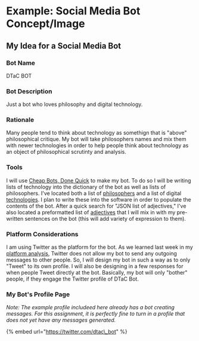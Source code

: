 # Example: Social Media Bot Concept/Image

## **My Idea for a Social Media Bot**

### **Bot Name**

DTaC BOT

### **Bot Description**

Just a bot who loves philosophy and digital technology. 

### **Rationale** 

Many people tend to think about technology as somethign that is "above" philosophical critique. My bot will take philosophers names and mix them with newer technologies in order to help people think about technology as an object of philosophical scrutinty and analysis. 

### **Tools** 

I will use [Cheap Bots, Done Quick](https://cheapbotsdonequick.com/) to make my bot. To do so I will be writing lists of technology into the dictionary of the bot as well as lists of philosophers. I've located both a list of [philosophers](https://en.wikipedia.org/wiki/Lists_of_philosophers) and a list of digital [technologies](https://en.wikipedia.org/wiki/List_of_emerging_technologies). I plan to write these into the software in order to populate the contents of the bot. After a quick search for "JSON list of adjectives," I've also located a preformatted list of [adjectives](https://github.com/dariusk/corpora/blob/master/data/words/adjs.json) that I will mix in with my pre-written sentences on the bot \(this will add variety of expression to them\). 

### **Platform Considerations**

I am using Twitter as the platform for the bot. As we learned last week in my [platform analysis](file:///autocomm/~/edit/drafts/-LPlmwnwiuy5dUuPsAvj/modules/modules/week-2/platform-analysis), Twitter does not allow my bot to send any outgoing messages to other people. So, I will design my bot in such a way as to only "Tweet" to its own profile. I will also be designing in a few responses for when people Tweet directly at the bot. Basically, my bot will only "bother" people, if they engage the Twitter profile of DTaC Bot. 

### **M​y Bot's Profile Page**

_Note: The example profile includeed here already has a bot creating messages. For this assignment, it is perfectly fine to turn in a profile that does not yet have any messages generated._ 

{% embed url="https://twitter.com/dtac\_bot" %}

### 

